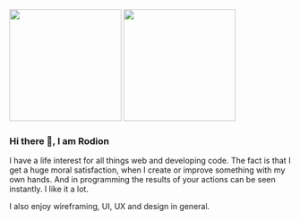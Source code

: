<img src="https://media2.giphy.com/media/ly7mSDkrBY7GE/source.gif" width="200px">
<img src="https://i.pinimg.com/originals/95/57/8c/95578cdd71c7280492476da49836a083.gif" width="200px">


### Hi there 👋, I am Rodion

I have a life interest for all things web and developing code. The fact is that I get a huge moral satisfaction, when I create or improve something with my own hands. And in programming the results of your actions can be seen instantly. I like it a lot. 

I also enjoy wireframing, UI, UX and design in general.



<!--
**rodionsibov/rodionsibov** is a ✨ _special_ ✨ repository because its `README.md` (this file) appears on your GitHub profile.

Here are some ideas to get you started:

- 🔭 I’m currently working on ...
- 🌱 I’m currently learning ...
- 👯 I’m looking to collaborate on ...
- 🤔 I’m looking for help with ...
- 💬 Ask me about ...
- 📫 How to reach me: ...
- 😄 Pronouns: ...
- ⚡ Fun fact: ...
-->
